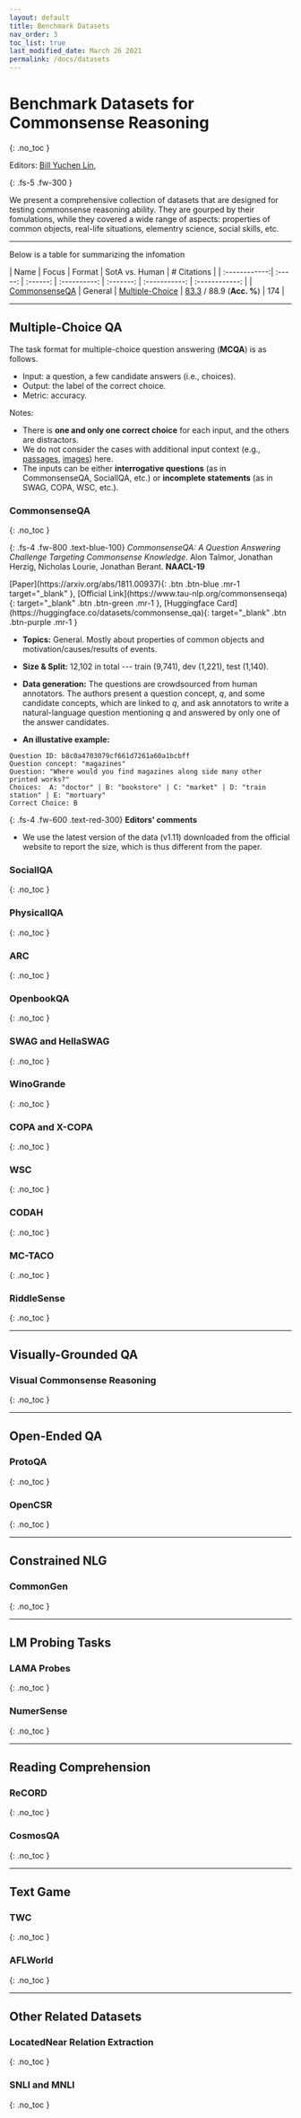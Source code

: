 ```yaml
---
layout: default
title: Benchmark Datasets
nav_order: 3
toc_list: true
last_modified_date: March 26 2021
permalink: /docs/datasets
---
```


# Benchmark Datasets for Commonsense Reasoning
{: .no_toc }

Editors: [Bill Yuchen Lin](https://yuchenlin.xyz/), 

{: .fs-5 .fw-300 }

We present a comprehensive collection of datasets that are designed for testing commonsense reasoning ability. They are gourped by their fomulations, while they covered a wide range of aspects: properties of common objects, real-life situations, elementry science, social skills, etc. 

---

Below is a table for summarizing the infomation 

| Name | Focus | Format |  SotA vs. Human  | \# Citations |
| :------------:| :-----: | :------: | :----------: | :-------: | :-----------: | :------------: |
| [CommonsenseQA](#commonsenseqa) | General | [Multiple-Choice](#Multiple-Choice-QA)  | [83.3]() /  88.9 (**Acc. %**)  | 174 |

<!-- Check https://leaderboard.allenai.org/ for more -->

---

## Multiple-Choice QA

<!-- You can use this google sheet: https://docs.google.com/spreadsheets/d/1vJUwjFA_HRvzRI3ULSWXS7rLbHriJj5bTYSUiG4Iixo/edit?usp=sharing 
 and then conver it to markdown by https://tabletomarkdown.com/convert-spreadsheet-to-markdown/ -->
 

The task format for multiple-choice question answering (**MCQA**) is as follows.
- Input: a question, a few candidate answers (i.e., choices).
- Output: the label of the correct choice. 
- Metric: accuracy. 

Notes:
- There is **one and only one correct choice** for each input, and the others are distractors.
- We do not consider the cases with additional input context (e.g., [passages](#CosmosQA), [images](#visual-commonsense-reasoning)) here.
- The inputs can be either __interrogative questions__ (as in CommonsenseQA, SocialIQA, etc.) or __incomplete statements__ (as in SWAG, COPA, WSC, etc.).

 
### CommonsenseQA
{: .no_toc }

{: .fs-4 .fw-800 .text-blue-100}
*CommonsenseQA: A Question Answering Challenge Targeting Commonsense Knowledge*. Alon Talmor, Jonathan Herzig, Nicholas Lourie, Jonathan Berant. **NAACL-19**

<span class="fs-1">
[Paper](https://arxiv.org/abs/1811.00937){: .btn .btn-blue .mr-1 target="_blank" }, [Official Link](https://www.tau-nlp.org/commonsenseqa){: target="_blank" .btn .btn-green .mr-1 }, [Huggingface Card](https://huggingface.co/datasets/commonsense_qa){: target="_blank" .btn .btn-purple .mr-1 } </span>

- **Topics:** General. Mostly about properties of common objects and motivation/causes/results of events.
- **Size & Split:** 12,102 in total --- train (9,741), dev (1,221), test (1,140).
- **Data generation:** The questions are crowdsourced from human annotators. The authors present a question concept, _q_, and some candidate concepts, which are linked to _q_, and ask annotators to write a natural-language question mentioning _q_ and answered by only one of the answer candidates.


- **An illustative example:**

```
Question ID: b8c0a4703079cf661d7261a60a1bcbff
Question concept: "magazines"
Question: "Where would you find magazines along side many other printed works?"
Choices:  A: "doctor" | B: "bookstore" | C: "market" | D: "train station" | E: "mortuary"
Correct Choice: B
``` 



{: .fs-4 .fw-600 .text-red-300}
**Editors' comments**

<!-- Mention the highlights or known issues of the dataset. -->


- We use the latest version of the data (v1.11) downloaded from the official website to report the size, which is thus different from the paper.




### SocialIQA 
{: .no_toc }


### PhysicalIQA
{: .no_toc }


### ARC 
{: .no_toc }

### OpenbookQA
{: .no_toc }


### SWAG and HellaSWAG
{: .no_toc }

### WinoGrande
{: .no_toc }


### COPA and X-COPA 
{: .no_toc }

### WSC 
{: .no_toc }


### CODAH 
{: .no_toc }


### MC-TACO
{: .no_toc }


### RiddleSense
{: .no_toc }



---

## Visually-Grounded QA

### Visual Commonsense Reasoning
{: .no_toc }
 <!-- https://visualcommonsense.com/ -->

---



## Open-Ended QA

### ProtoQA
{: .no_toc }

### OpenCSR
{: .no_toc }


---

## Constrained NLG

### CommonGen
{: .no_toc }


---


## LM Probing Tasks

### LAMA Probes 
{: .no_toc }

### NumerSense
{: .no_toc }

---

## Reading Comprehension 

### ReCORD
{: .no_toc }

### CosmosQA
{: .no_toc }


---


## Text Game

### TWC
{: .no_toc }

### AFLWorld
{: .no_toc }

---



## Other Related Datasets


### LocatedNear Relation Extraction
{: .no_toc }

### SNLI and MNLI
{: .no_toc }

